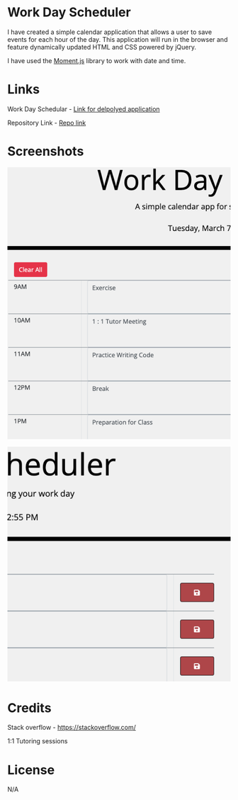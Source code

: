 # Work Day Scheduler

I have created a simple calendar application that allows a user to save events for each hour of the day. This application will run in the browser and feature dynamically updated HTML and CSS powered by jQuery.

I have used the [Moment.js](https://momentjs.com/) library to work with date and time.

# Links

Work Day Schedular - [Link for delpolyed application](https://ivonamaria.github.io/daily-planner-app/)

Repository Link - [Repo link](https://github.com/ivonamaria/daily-planner-app)

# Screenshots

![Alt Text](/images/Screenshot%202023-03-07%20at%2012.53.35.png)

![Alt Text](/images/Screenshot%202023-03-07%20at%2012.55.42.png)

# Credits

Stack overflow - https://stackoverflow.com/

1:1 Tutoring sessions

# License

N/A
